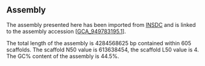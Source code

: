 **Assembly**
--------

The assembly presented here has been imported from [INSDC](http://www.insdc.org) and is linked to the assembly accession [[GCA\_949783195.1](http://www.ebi.ac.uk/ena/data/view/GCA_949783195.1)].

The total length of the assembly is 4284568625 bp contained within 605 scaffolds.
The scaffold N50 value is 613638454, the scaffold L50 value is 4.
The GC% content of the assembly is 44.5%.
